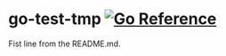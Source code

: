 # go-test-tmp [![Go Reference](https://pkg.go.dev/badge/github.com/anatolym/go-test-tmp.svg)](https://pkg.go.dev/github.com/anatolym/go-test-tmp)

Fist line from the README.md.
